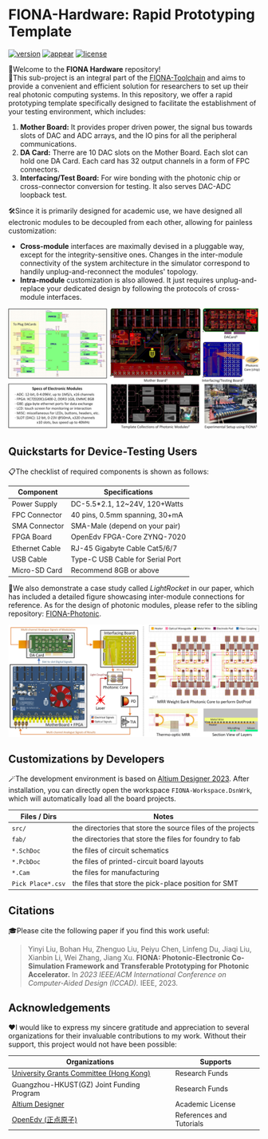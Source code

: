 # FIONA-Hardware: Rapid Prototyping Template

[![version](https://img.shields.io/badge/version-1.1-orange)](https://github.com/hkust-fiona/) 
[![appear](https://img.shields.io/badge/appear-at_ICCAD_2023-blue)](https://iccad.com/)
[![license](https://img.shields.io/badge/license-Apache%202.0-light)](https://github.com/hkust-fiona/fiona-hardware/LICENSE)

🎉Welcome to the **FIONA Hardware** repository!   
🎯This sub-project is an integral part of the [FIONA-Toolchain](https://github.com/hkust-fiona/) and aims to provide a convenient and efficient solution for researchers to set up their real photonic computing systems. In this repository, we offer a rapid prototyping template specifically designed to facilitate the establishment of your testing environment, which includes:

1. **Mother Board:** It provides proper driven power, the signal bus towards slots of DAC and ADC arrays, and the IO pins for all the peripheral communications.
2. **DA Card:** Therre are 10 DAC slots on the Mother Board. Each slot can hold one DA Card. Each card has 32 output channels in a form of FPC connectors.
3. **Interfacing/Test Board:** For wire bonding with the photonic chip or cross-connector conversion for testing. It also serves DAC-ADC loopback test.

🛠️Since it is primarily designed for academic use, we have designed all electronic modules to be decoupled from each other, allowing for painless customization: 

- **Cross-module** interfaces are maximally devised in a pluggable way, except for the integrity-sensitive ones. Changes in the inter-module connectivity of the system architecture in the simulator correspond to handily unplug-and-reconnect the modules' topology.
- **Intra-module** customization is also allowed. It just requires unplug-and-replace your dedicated design by following the protocols of cross-module interfaces.

![hardware-template](_media/hardware-template.jpg)


## Quickstarts for Device-Testing Users
📋The checklist of required components is shown as follows: 

|**Component**|**Specifications**|
|---|---|
|Power Supply|DC-5.5*2.1, 12~24V, 120+Watts|
|FPC Connector|40 pins, 0.5mm spanning, 30+mA|
|SMA Connector|SMA-Male (depend on your pair)|
|FPGA Board|OpenEdv FPGA-Core ZYNQ-7020|
|Ethernet Cable|RJ-45 Gigabyte Cable Cat5/6/7|
|USB Cable|Type-C USB Cable for Serial Port|
|Micro-SD Card|Recommend 8GB or above|

🚀We also demonstrate a case study called *LightRocket* in our paper, which has included a detailed figure showcasing inter-module connections for reference. As for the design of photonic modules, please refer to the sibling repository: [FIONA-Photonic](https://github.com/hkust-fiona/fiona-photonic).

![lightrocket-demo](_media/lightrocket-demo.jpg)


## Customizations by Developers
🪄The development environment is based on [Altium Designer 2023](https://www.altium.com/altium-designer). After installation, you can directly open the workspace `FIONA-Workspace.DsnWrk`, which will automatically load all the board projects.

|**Files / Dirs**|**Notes**|
|---|---|
|`src/`|the directories that store the source files of the projects|
|`fab/`|the directories that store the files for foundry to fab|
|`*.SchDoc`|the files of circuit schematics|
|`*.PcbDoc`|the files of printed-circuit board layouts|
|`*.Cam`|the files for manufacturing|
|`Pick Place*.csv`|the files that store the pick-place position for SMT|


## Citations
🎓Please cite the following paper if you find this work useful:

> Yinyi Liu, Bohan Hu, Zhenguo Liu, Peiyu Chen, Linfeng Du, Jiaqi Liu, Xianbin Li, Wei Zhang, Jiang Xu. **FIONA: Photonic-Electronic Co-Simulation Framework and Transferable Prototyping for Photonic Accelerator.** In *2023 IEEE/ACM International Conference on Computer-Aided Design (ICCAD).* IEEE, 2023.

## Acknowledgements
❤️I would like to express my sincere gratitude and appreciation to several organizations for their invaluable contributions to my work. Without their support, this project would not have been possible:

|**Organizations**|**Supports**|
|---|---|
|[University Grants Committee (Hong Kong)](https://www.ugc.edu.hk/eng/ugc/index.html)|Research Funds|
|Guangzhou-HKUST(GZ) Joint Funding Program|Research Funds|
|[Altium Designer](https://www.altium.com/altium-designer)|Academic License|
|[OpenEdv (正点原子)](http://www.openedv.com/docs/index.html)|References and Tutorials|




